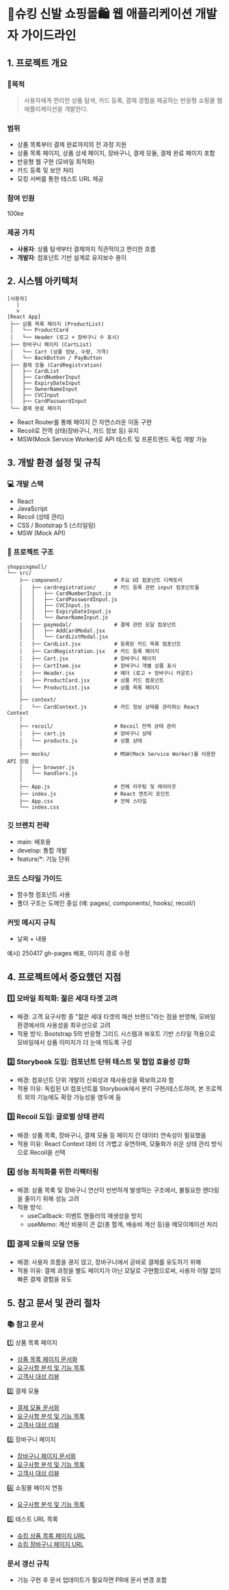 # 👟슈킹 신발 쇼핑몰🛍️ 웹 애플리케이션 개발자 가이드라인
## 1. 프로젝트 개요
### 📍목적
> 사용자에게 편리한 상품 탐색, 카드 등록, 결제 경험을 제공하는 반응형 쇼핑몰 웹 애플리케이션을 개발한다.

### 범위
- 상품 목록부터 결제 완료까지의 전 과정 지원
- 상품 목록 페이지, 상품 상세 페이지, 장바구니, 결제 모듈, 결제 완료 페이지 포함
- 반응형 웹 구현 (모바일 최적화)
- 카드 등록 및 보안 처리
- 모킹 서버를 통한 테스트 URL 제공

### 참여 인원
100ke

### 제공 가치
- __사용자__: 상품 탐색부터 결제까지 직관적이고 편리한 흐름
- __개발자__: 컴포넌트 기반 설계로 유지보수 용이

## 2. 시스템 아키텍처

    [사용자]
       |
       v
    [React App]
     ├── 상품 목록 페이지 (ProductList)
     │   └── ProductCard
     │   └── Header (로고 + 장바구니 수 표시)
     ├── 장바구니 페이지 (CartList)
     │   └── Cart (상품 정보, 수량, 가격)
     │   └── BackButton / PayButton
     ├── 결제 모듈 (CardRegistration)
     │   ├── CardList
     │   ├── CardNumberInput
     │   ├── ExpiryDateInput
     │   ├── OwnerNameInput
     │   ├── CVCInput
     │   ├── CardPasswordInput
     └── 결제 완료 페이지

- React Router를 통해 페이지 간 자연스러운 이동 구현
- Recoil로 전역 상태(장바구니, 카드 정보 등) 유지
- MSW(Mock Service Worker)로 API 테스트 및 프론트엔드 독립 개발 가능

## 3. 개발 환경 설정 및 규칙
### 💻 개발 스택
- React
- JavaScript
- Recoil (상태 관리)
- CSS / Bootstrap 5 (스타일링)
- MSW (Mock API)

### 📁 프로젝트 구조

    shoppingmall/
    └── src/
        ├── component/                 # 주요 UI 컴포넌트 디렉토리
        │   ├── cardregistration/      # 카드 등록 관련 input 컴포넌트들
        │   │   ├── CardNumberInput.js
        │   │   ├── CardPasswordInput.js
        │   │   ├── CVCInput.js
        │   │   ├── ExpiryDateInput.js
        │   │   └── OwnerNameInput.js
        │   ├── paymodal/              # 결제 관련 모달 컴포넌트
        │   │   ├── AddCardModal.jsx
        │   │   └── CardListModal.jsx
        │   ├── CardList.jsx           # 등록된 카드 목록 컴포넌트
        │   ├── CardRegistration.jsx   # 카드 등록 페이지
        │   ├── Cart.jsx               # 장바구니 페이지
        │   ├── CartItem.jsx           # 장바구니 개별 상품 표시
        │   ├── Header.jsx             # 헤더 (로고 + 장바구니 카운트)
        │   ├── ProductCard.jsx        # 상품 카드 컴포넌트
        │   └── ProductList.jsx        # 상품 목록 페이지
        │
        ├── context/
        │   └── CardContext.js         # 카드 정보 상태를 관리하는 React Context
        │
        ├── recoil/                    # Recoil 전역 상태 관리
        │   ├── cart.js                # 장바구니 상태
        │   └── products.js            # 상품 상태
        │
        ├── mocks/                     # MSW(Mock Service Worker)를 이용한 API 모킹
        │   ├── browser.js
        │   └── handlers.js
        │
        ├── App.js                     # 전체 라우팅 및 레이아웃
        ├── index.js                   # React 엔트리 포인트
        ├── App.css                    # 전체 스타일
        └── index.css

    
### 깃 브랜치 전략
- main: 배포용
- develop: 통합 개발
- feature/*: 기능 단위

### 코드 스타일 가이드
- 함수형 컴포넌트 사용
- 폴더 구조는 도메인 중심 (예: pages/, components/, hooks/, recoil/)

### 커밋 메시지 규칙
- 날짜 + 내용

예시) 250417 gh-pages 배포, 이미지 경로 수정

## 4. 프로젝트에서 중요했던 지점
### 1️⃣ 모바일 최적화: 젊은 세대 타겟 고려
- 배경: 고객 요구사항 중 "젊은 세대 타겟의 패션 브랜드"라는 점을 반영해, 모바일 환경에서의 사용성을 최우선으로 고려
- 적용 방식: Bootstrap 5의 반응형 그리드 시스템과 뷰포트 기반 스타일 적용으로 모바일에서 상품 이미지가 더 눈에 띄도록 구성

### 2️⃣ Storybook 도입: 컴포넌트 단위 테스트 및 협업 효율성 강화
- 배경: 컴포넌트 단위 개발의 신뢰성과 재사용성을 확보하고자 함
- 적용 이유: 독립된 UI 컴포넌트를 Storybook에서 분리 구현/테스트하여, 본 프로젝트 외의 기능에도 확장 가능성을 염두에 둠

### 3️⃣ Recoil 도입: 글로벌 상태 관리
- 배경: 상품 목록, 장바구니, 결제 모듈 등 페이지 간 데이터 연속성이 필요했음
- 적용 이유: React Context 대비 더 가볍고 유연하며, 모듈화가 쉬운 상태 관리 방식으로 Recoil을 선택

### 4️⃣ 성능 최적화를 위한 리팩터링
- 배경: 상품 목록 및 장바구니 연산이 빈번하게 발생하는 구조에서, 불필요한 렌더링을 줄이기 위해 성능 고려
- 적용 방식:
  - useCallback: 이벤트 핸들러의 재생성을 방지
  - useMemo: 계산 비용이 큰 값(총 합계, 배송비 계산 등)을 메모이제이션 처리

### 5️⃣ 결제 모듈의 모달 연동
- 배경: 사용자 흐름을 끊지 않고, 장바구니에서 곧바로 결제를 유도하기 위해
- 적용 이유: 결제 과정을 별도 페이지가 아닌 모달로 구현함으로써, 사용자 이탈 없이 빠른 결제 경험을 유도

## 5. 참고 문서 및 관리 절차
### 📚 참고 문서
1️⃣ 상품 목록 페이지
- [상품 목록 페이지 문서화](https://github.com/100ke/internINmeta/blob/main/docs/01.products_docs.md)
- [요구사항 분석 및 기능 목록](https://github.com/100ke/internINmeta/blob/main/docs/01.products_requirements.md)
- [고객사 대상 리뷰](https://github.com/100ke/internINmeta/blob/main/docs/01.products_review.md)

2️⃣ 결제 모듈
- [결제 모듈 문서화](https://github.com/100ke/internINmeta/blob/main/docs/02.payments_docs.md)
- [요구사항 분석 및 기능 목록](https://github.com/100ke/internINmeta/blob/main/docs/02.payments_requirements.md)
- [고객사 대상 리뷰](https://github.com/100ke/internINmeta/blob/main/docs/02.payments_review.md)

3️⃣ 장바구니 페이지
- [장바구니 페이지 문서화](https://github.com/100ke/internINmeta/blob/main/docs/03.cart_docs.md)
- [요구사항 분석 및 기능 목록](https://github.com/100ke/internINmeta/blob/main/docs/03.cart_requirements.md)
- [고객사 대상 리뷰](https://github.com/100ke/internINmeta/blob/main/docs/03.cart_review.md)

4️⃣ 쇼핑몰 페이지 연동
- [요구사항 분석 및 기능 목록](https://github.com/100ke/internINmeta/blob/main/docs/04.shopping_requirements.md)

5️⃣ 테스트 URL 목록
- [슈킹 상품 목록 페이지 URL](https://100ke.github.io/internINmeta/)
- [슈킹 장바구니 페이지 URL](https://100ke.github.io/internINmeta/cart)

### 문서 갱신 규칙
- 기능 구현 후 문서 업데이트가 필요하면 PR에 문서 변경 포함
